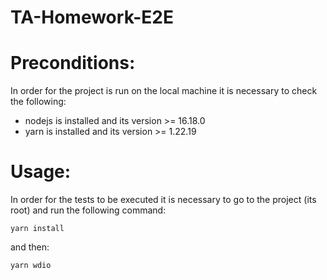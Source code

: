 # TA-Homework-E2E

# Preconditions:
In order for the project is run on the local machine it is necessary to check the following:
- nodejs is installed and its version >= 16.18.0
- yarn is installed and its version >= 1.22.19


# Usage:
In order for the tests to be executed it is necessary to go to the project (its root) and run the following command:

`yarn install`

and then:

`yarn wdio`